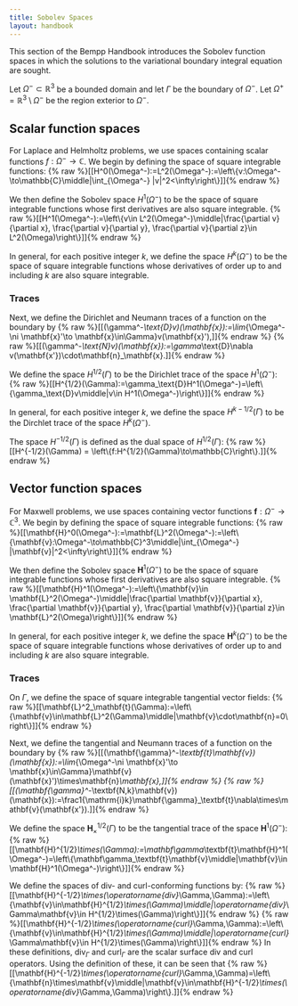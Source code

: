 ```yaml
---
title: Sobolev Spaces
layout: handbook
---
```


This section of the Bempp Handbook introduces the Sobolev function spaces in which the solutions
to the variational boundary integral equation are sought.

Let $\Omega^-\subset\mathbb{R}^3$ be a bounded domain and let $\Gamma$
be the boundary of $\Omega^-$. Let $\Omega^+=\mathbb{R}^3\setminus\Omega^-$ be the region exterior
to $\Omega^-$.

## Scalar function spaces
For Laplace and Helmholtz problems, we use spaces containing scalar functions
$f:\Omega^-\to\mathbb{C}$.
We begin by defining the space of square integrable functions:
{% raw %}[[H^0(\Omega^-):=L^2(\Omega^-):=\left\\{v:\Omega^-\to\mathbb{C}\middle|\int_{\Omega^-} |v|^2<\infty\right\\}]]{% endraw %}

We then define the Sobolev space $H^1(\Omega^-)$ to be the space of square integrable functions
whose first derivatives are also square integrable.
{% raw %}[[H^1(\Omega^-):=\left\\{v\in L^2(\Omega^-)\middle|\frac{\partial v}{\partial x}, \frac{\partial v}{\partial y}, \frac{\partial v}{\partial z}\in L^2(\Omega)\right\\}]]{% endraw %}

In general, for each positive integer $k$, we define the space $H^k(\Omega^-)$ to be the space
of square integrable functions whose derivatives of order up to and including $k$ are also
square integrable.

### Traces
Next, we define the Dirichlet and Neumann traces of a function on the boundary by
{% raw %}[[(\gamma^-_\text{D}v)(\mathbf{x}):=\lim_{\Omega^-\ni \mathbf{x}'\to \mathbf{x}\in\Gamma}v(\mathbf{x}'),]]{% endraw %}
{% raw %}[[(\gamma^-_\text{N}v)(\mathbf{x}):=\gamma_\text{D}\nabla v(\mathbf{x'})\cdot\mathbf{n}_\mathbf{x}.]]{% endraw %}

We define the space $H^{1/2}(\Gamma)$ to be the Dirichlet trace of the space $H^1(\Omega^-)$:
{% raw %}[[H^{1/2}(\Gamma):=\gamma_\text{D}H^1(\Omega^-)=\left\\{\gamma_\text{D}v\middle|v\in H^1(\Omega^-)\right\\}]]{% endraw %}

In general, for each positive integer $k$, we define the space $H^{k-1/2}(\Gamma)$ to be the Dirchlet
trace of the space $H^k(\Omega^-)$.

The space $H^{-1/2}(\Gamma)$ is defined as the dual space of $H^{1/2}(\Gamma)$:
{% raw %}[[H^{-1/2}(\Gamma) = \left\\{f:H^{1/2}(\Gamma)\to\mathbb{C}\right\\}.]]{% endraw %}

## Vector function spaces
For Maxwell problems, we use spaces containing vector functions
$\mathbf{f}:\Omega^-\to\mathbb{C}^3$.
We begin by defining the space of square integrable functions:
{% raw %}[[\mathbf{H}^0(\Omega^-):=\mathbf{L}^2(\Omega^-):=\left\\{\mathbf{v}:\Omega^-\to\mathbb{C}^3\middle|\int_{\Omega^-} |\mathbf{v}|^2<\infty\right\\}]]{% endraw %}

We then define the Sobolev space $\mathbf{H}^1(\Omega^-)$ to be the space of square integrable functions
whose first derivatives are also square integrable.
{% raw %}[[\mathbf{H}^1(\Omega^-):=\left\\{\mathbf{v}\in \mathbf{L}^2(\Omega^-)\middle|\frac{\partial \mathbf{v}}{\partial x}, \frac{\partial \mathbf{v}}{\partial y}, \frac{\partial \mathbf{v}}{\partial z}\in \mathbf{L}^2(\Omega)\right\\}]]{% endraw %}

In general, for each positive integer $k$, we define the space $\mathbf{H}^k(\Omega^-)$ to be the space
of square integrable functions whose derivatives of order up to and including $k$ are also
square integrable.

### Traces
On $\Gamma$, we define the space of square integrable tangential vector fields:
{% raw %}[[\mathbf{L}^2_\mathbf{t}(\Gamma):=\left\\{\mathbf{v}\in\mathbf{L}^2(\Gamma)\middle|\mathbf{v}\cdot\mathbf{n}=0\right\\}]]{% endraw %}

Next, we define the tangential and Neumann traces of a function on the boundary by
{% raw %}[[(\mathbf{\gamma}^-_\textbf{t}\mathbf{v})(\mathbf{x}):=\lim_{\Omega^-\ni \mathbf{x}'\to \mathbf{x}\in\Gamma}\mathbf{v}(\mathbf{x}')\times\mathbf{n}_\mathbf{x},]]{% endraw %}
{% raw %}[[(\mathbf{\gamma}^-_\textbf{N,k}\mathbf{v})(\mathbf{x}):=\frac1{\mathrm{i}k}\mathbf{\gamma}_\textbf{t}\nabla\times\mathbf{v}(\mathbf{x'}).]]{% endraw %}

We define the space $\mathbf{H}^{1/2}_\times(\Gamma)$ to be the tangential trace of the space $\mathbf{H}^1(\Omega^-)$:
{% raw %}[[\mathbf{H}^{1/2}_\times(\Gamma):=\mathbf\gamma_\textbf{t}\mathbf{H}^1(\Omega^-)=\left\\{\mathbf\gamma_\textbf{t}\mathbf{v}\middle|\mathbf{v}\in \mathbf{H}^1(\Omega^-)\right\\}]]{% endraw %}

We define the spaces of div- and curl-conforming functions by:
{% raw %}[[\mathbf{H}^{-1/2}_\times(\operatorname{div}_\Gamma,\Gamma):=\left\\{\mathbf{v}\in\mathbf{H}^{1/2}_\times(\Gamma)\middle|\operatorname{div}_\Gamma\mathbf{v}\in H^{1/2}\times(\Gamma)\right\\}]]{% endraw %}
{% raw %}[[\mathbf{H}^{-1/2}_\times(\operatorname{curl}_\Gamma,\Gamma):=\left\\{\mathbf{v}\in\mathbf{H}^{1/2}_\times(\Gamma)\middle|\operatorname{curl}_\Gamma\mathbf{v}\in H^{1/2}\times(\Gamma)\right\\}]]{% endraw %}
In these definitions, $\operatorname{div}_\Gamma$
and $\operatorname{curl}_\Gamma$ are the scalar
surface div and curl operators. Using the definition of these, it can be seen that
{% raw %}[[\mathbf{H}^{-1/2}_\times(\operatorname{curl}_\Gamma,\Gamma)=\left\\{\mathbf{n}\times\mathbf{v}\middle|\mathbf{v}\in\mathbf{H}^{-1/2}_\times(\operatorname{div}_\Gamma,\Gamma)\right\\}.]]{% endraw %}
